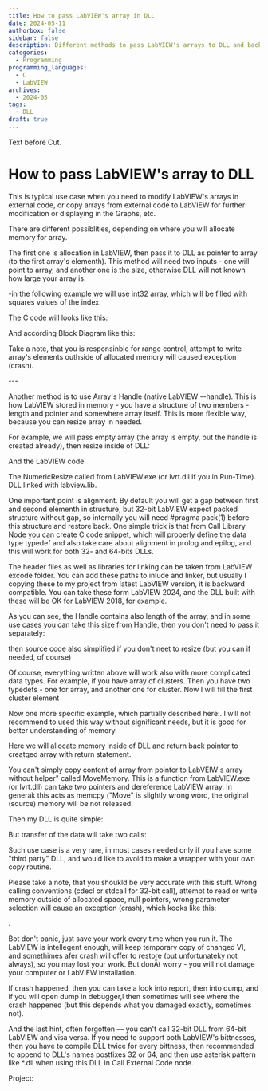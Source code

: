 ```yaml
---
title: How to pass LabVIEW's array in DLL
date: 2024-05-11
authorbox: false
sidebar: false
description: Different methods to pass LabVIEW's arrays to DLL and back
categories:
  - Programming
programming_languages:
  - C
  - LabVIEW
archives:
  - 2024-05
tags:
  - DLL
draft: true
---
```

Text before Cut.
<!--more-->

# How to pass LabVIEW's array to DLL

This is typical use case when you need to modify LabVIEW's arrays in external code, or copy arrays from external code to LabVIEW for further modification or displaying in the Graphs, etc.

There are different possiblities, depending on where you will allocate memory for array.

The first one is allocation in LabVIEW, then pass it to DLL as pointer to array (to the first array's elementh). This method will need two inputs - one will point to array, and another one is the size, otherwise DLL will not known how large your array is.

-in the following example we will use int32 array, which will be filled with squares values of the index.

The  C code will looks like this:





And according Block Diagram like this:



Take a note, that you is responsinble for range control, attempt to write array's elements outhside of allocated memory will caused exception (crash).

\---

Another method is to use Array's Handle (native LabVIEW --handle). This is how LabVIEW stored in memory - you have a structure of two members - length and pointer and somewhere array itself. This is more flexible way, because you can resize array in needed.

For example, we will pass empty array (the array is empty, but the handle is created already), then resize inside of DLL:





And the LabVIEW code



The NumericResize called from LabVIEW.exe (or lvrt.dll if you in Run-Time). DLL linked with labview.lib.

One important point is alignment. By default you will get a gap between first and second elementh in structure, but 32-bit LabVIEW expect packed structure without gap, so internally you will need #pragma pack(1) before this structure and restore back. One simple trick is that from Call Library Node you can create C code snippet, which will properly define the data type typedef and also take care about alignment in prolog and epilog, and this will work for both 32- and 64-bits DLLs.

The header files as well as libraries for linking can be taken from LabVIEW excode folder. You can add these paths to inlude and linker, but usually I copying these to my project from latest LabVIEW version, it is backward compatible. You can take these form LabVIEW 2024, and the DLL built with these will be OK for LabVIEW 2018, for example.

As you can see, the Handle contains also length of the array, and in some use cases you can take this size from Handle, then you don't need to pass it separately:



then source code also simplified if you don't neet to resize (but you can if needed, of course)



Of course, everything written above will work also with more complicated data types. For example, if you have array of clusters. Then you have two typedefs - one for array, and another one for cluster. Now I will fill the first cluster element



Now one more specific example, which partially described here:. I will not recommend to used this way without significant needs, but it is good for better understanding of memory.

Here we will allocate memory inside of DLL and return back pointer to creatged array with return statement.

You can't simply copy content of array from pointer to LabVEIW's array without helper" called MoveMemory. This is a function from LabVIEW.exe (or lvrt.dll) can take two pointers and dereference LabVIEW array. In generak this acts as memcpy ("Move" is slightly wrong word, the original (source) memory will be not released.

Then my DLL is quite simple:



But transfer of the data will take two calls:



Such use case is a very rare, in most cases needed only if you have some "third party" DLL, and would like to avoid to make a wrapper with your own copy routine.

Please take a note, that you shoukld be very accurate with this stuff. Wrong calling conventions (cdecl or stdcall for 32-bit call), attempt to read or write memory outside of allocated space, null pointers, wrong parameter selection will cause an exception (crash), which kooks like this:

.

Bot don't panic, just save your work every time when you run it. The LabVIEW is intellegent enough, will keep temporary copy of changed VI, and somethimes afer crash will offer to restore (but unfortunateky not always), so you may lost your work. But donÄt worry - you will not damage your computer or LabVIEW installation.

If crash happened, then you can take a look into report, then into dump, and if you will open dump in  debugger,l then sometimes will see where the crash happened (but this depends what you damaged exactly, sometimes not).

And the last hint, often forgotten — you can't call 32-bit DLL from 64-bit LabVIEW and visa versa. If you need to support both LabVIEW's bittnesses, then you have to compile DLL twice for every bittness, then recommended to append to DLL's names postfixes 32 or 64, and then use asterisk pattern like *.dll  when using this DLL in Call External Code node.

Project:
